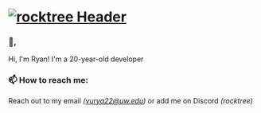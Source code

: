 # [![rocktree Header](https://i.imgur.com/a/bBvRGRb.png)]([https://moonsdontburn.com/](https://vuryan.com/))

### 👋,
Hi, I'm Ryan! I'm a 20-year-old developer

### 📫 How to reach me:
Reach out to my email *(vurya22@uw.edu)* or add me on Discord  *(rocktree)*

